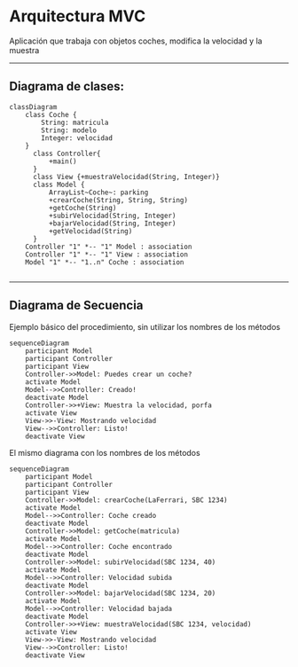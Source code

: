 # Arquitectura MVC

Aplicación que trabaja con objetos coches, modifica la velocidad y la muestra

---
## Diagrama de clases:

```mermaid
classDiagram
    class Coche {
        String: matricula
        String: modelo
        Integer: velocidad
    }
      class Controller{
          +main()
      }
      class View {+muestraVelocidad(String, Integer)}
      class Model {
          ArrayList~Coche~: parking
          +crearCoche(String, String, String)
          +getCoche(String)
          +subirVelocidad(String, Integer)
          +bajarVelocidad(String, Integer)
          +getVelocidad(String)
      }
    Controller "1" *-- "1" Model : association
    Controller "1" *-- "1" View : association
    Model "1" *-- "1..n" Coche : association
      
```

---

## Diagrama de Secuencia

Ejemplo básico del procedimiento, sin utilizar los nombres de los métodos


```mermaid
sequenceDiagram
    participant Model
    participant Controller
    participant View
    Controller->>Model: Puedes crear un coche?
    activate Model
    Model-->>Controller: Creado!
    deactivate Model
    Controller->>+View: Muestra la velocidad, porfa
    activate View
    View->>-View: Mostrando velocidad
    View-->>Controller: Listo!
    deactivate View
```

El mismo diagrama con los nombres de los métodos

```mermaid
sequenceDiagram
    participant Model
    participant Controller
    participant View
    Controller->>Model: crearCoche(LaFerrari, SBC 1234)
    activate Model
    Model-->>Controller: Coche creado
    deactivate Model
    Controller->>Model: getCoche(matricula)
    activate Model
    Model-->>Controller: Coche encontrado
    deactivate Model
    Controller->>Model: subirVelocidad(SBC 1234, 40)
    activate Model
    Model-->>Controller: Velocidad subida
    deactivate Model
    Controller->>Model: bajarVelocidad(SBC 1234, 20)
    activate Model
    Model-->>Controller: Velocidad bajada
    deactivate Model
    Controller->>+View: muestraVelocidad(SBC 1234, velocidad)
    activate View
    View->>-View: Mostrando velocidad
    View-->>Controller: Listo!
    deactivate View
```